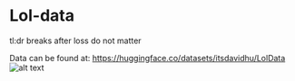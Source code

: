 # Lol-data

tl:dr 
breaks after loss do not matter

Data can be found at: https://huggingface.co/datasets/itsdavidhu/LolData 
![alt text](https://github.com/itsdavidhu/Lol-data/blob/main/images/total_general)
